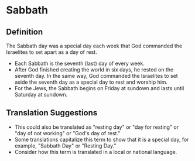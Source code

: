 # Sabbath

## Definition

The Sabbath day was a special day each week that God commanded the Israelites to set apart as a day of rest.

* Each Sabbath is the seventh (last) day of every week.
* After God finished creating the world in six days, he rested on the seventh day. In the same way, God commanded the Israelites to set aside the seventh day as a special day to rest and worship him.
* For the Jews, the Sabbath begins on Friday at sundown and lasts until Saturday at sundown.


## Translation Suggestions



* This could also be translated as "resting day" or "day for resting" or "day of not working" or "God's day of rest."
* Some translations capitalize this term to show that it is a special day, for example, "Sabbath Day" or "Resting Day."
* Consider how this term is translated in a local or national language.